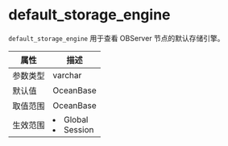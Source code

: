 # default_storage_engine

`default_storage_engine` 用于查看 OBServer 节点的默认存储引擎。

| **属性** | **描述** |
| --- | --- |
| 参数类型 | varchar |
| 默认值 | OceanBase |
| 取值范围 | OceanBase |
| 生效范围 | <li>Global<li>Session|
